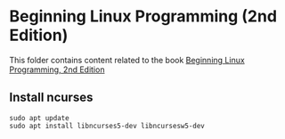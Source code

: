 # Beginning Linux Programming (2nd Edition)

This folder contains content related to the book [Beginning Linux Programming, 2nd Edition](https://www.wiley.com/en-us/Beginning+Linux+Programming,+2nd+Edition-p-9780764543739)

## Install ncurses
```
sudo apt update
sudo apt install libncurses5-dev libncursesw5-dev
```

